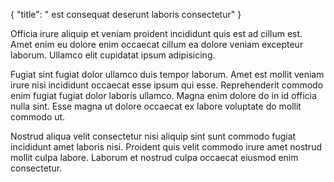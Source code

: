 {
"title": " est consequat deserunt laboris consectetur"
}

Officia irure aliquip et veniam proident incididunt quis est ad cillum est. Amet enim eu dolore enim occaecat cillum ea dolore veniam excepteur laborum. Ullamco elit cupidatat ipsum adipisicing.

Fugiat sint fugiat dolor ullamco duis tempor laborum. Amet est mollit veniam irure nisi incididunt occaecat esse ipsum qui esse. Reprehenderit commodo enim fugiat fugiat dolor laboris ullamco. Magna enim dolore do in id officia nulla sint. Esse magna ut dolore occaecat ex labore voluptate do mollit commodo ut.

Nostrud aliqua velit consectetur nisi aliquip sint sunt commodo fugiat incididunt amet laboris nisi. Proident quis velit commodo irure amet nostrud mollit culpa labore. Laborum et nostrud culpa occaecat eiusmod enim consectetur.